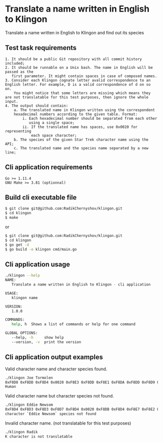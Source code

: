 # Translate a name written in English to Klingon

Translate a name written in English to Klingon and find out its species

## Test task requirements

    1. It should be a public Git repository with all commit history included;
    2. It should be runnable on a Unix bash. The name in English will be passed as the
       first parameter. It might contain spaces in case of composed names.
    3. Consider each Klingon cognate letter avalid correspondence to an English letter. For example, ​D is a valid correspondence of ​d on so on.
        You might notice that some letters are missing which means they are not translatable for this test purposes, then ignore the whole input.
    4. The output should contain:
        a. The translated name in Klingon written using the correspondent
        hexadecimal numbers according to the given table. Format:
            i. Each hexadecimal number should be separated from each other
               using a single space;
            ii. If the translated name has spaces, use ​0x0020 for representing
                each space character;
        b. The species of the given Star Trek character name using the API;
        c. The translated name and the species name separated by a new line;

## Cli application requirements

    Go >= 1.11.4
    GNU Make >= 3.81 (optionnal)

## Build cli executable file

```bash
$ git clone git@github.com:RadikChernyshov/klingon.git
$ cd klingon
$ make
```
or

```bash
$ git clone git@github.com:RadikChernyshov/klingon.git
$ cd klingon
$ go get -d
$ go build -o klingon cmd/main.go
```


## Cli application usage

```bash
./klingon --help
NAME:
   Translate a name written in English to Klingon - cli application

USAGE:
   klingon name

VERSION:
   1.0.0

COMMANDS:
   help, h  Shows a list of commands or help for one command

GLOBAL OPTIONS:
   --help, -h     show help
   --version, -v  print the version
```

## Cli application output examples

Valid character name and character species found.

```bash
./klingon Joe Tormolen
0xF8D8 0xF8DD 0xF8D4 0x0020 0xF8E3 0xF8DD 0xF8E1 0xF8DA 0xF8DD 0xF8D9 0xF8D4 0xF8DB
Human
```

Valid character name but character species not found.

```bash
./klingon Eddie Newsom
0xF8D4 0xF8D3 0xF8D3 0xF8D7 0xF8D4 0x0020 0xF8DB 0xF8D4 0xF8E7 0xF8E2 0xF8DD 0xF8DA
character `Eddie Newsom` species not found
```

Invalid character name. (not translatable for this test purposes)

```bash
./klingon Radik
K character is not translatable
```

